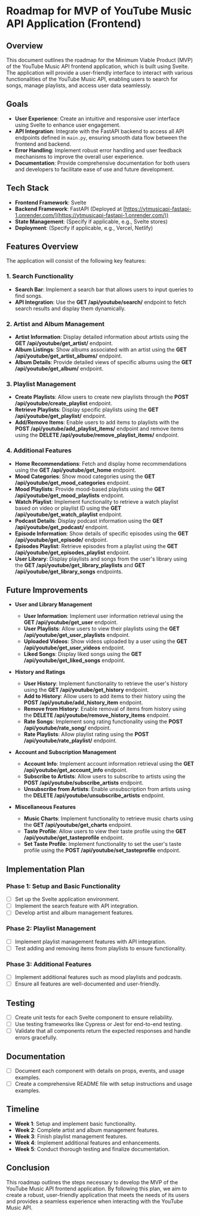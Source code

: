 # Roadmap for MVP of YouTube Music API Application (Frontend)

## Overview
This document outlines the roadmap for the Minimum Viable Product (MVP) of the YouTube Music API frontend application, which is built using Svelte. The application will provide a user-friendly interface to interact with various functionalities of the YouTube Music API, enabling users to search for songs, manage playlists, and access user data seamlessly.

## Goals
- **User Experience**: Create an intuitive and responsive user interface using Svelte to enhance user engagement.
- **API Integration**: Integrate with the FastAPI backend to access all API endpoints defined in `main.py`, ensuring smooth data flow between the frontend and backend.
- **Error Handling**: Implement robust error handling and user feedback mechanisms to improve the overall user experience.
- **Documentation**: Provide comprehensive documentation for both users and developers to facilitate ease of use and future development.

## Tech Stack
- **Frontend Framework**: Svelte
- **Backend Framework**: FastAPI (Deployed at [https://ytmusicapi-fastapi-1.onrender.com/](https://ytmusicapi-fastapi-1.onrender.com/))
- **State Management**: (Specify if applicable, e.g., Svelte stores)
- **Deployment**: (Specify if applicable, e.g., Vercel, Netlify)

## Features Overview
The application will consist of the following key features:

### 1. Search Functionality
- **Search Bar**: Implement a search bar that allows users to input queries to find songs.
- **API Integration**: Use the **GET /api/youtube/search/** endpoint to fetch search results and display them dynamically.

### 2. Artist and Album Management
- **Artist Information**: Display detailed information about artists using the **GET /api/youtube/get_artist/** endpoint.
- **Album Listings**: Show albums associated with an artist using the **GET /api/youtube/get_artist_albums/** endpoint.
- **Album Details**: Provide detailed views of specific albums using the **GET /api/youtube/get_album/** endpoint.

### 3. Playlist Management
- **Create Playlists**: Allow users to create new playlists through the **POST /api/youtube/create_playlist** endpoint.
- **Retrieve Playlists**: Display specific playlists using the **GET /api/youtube/get_playlist/** endpoint.
- **Add/Remove Items**: Enable users to add items to playlists with the **POST /api/youtube/add_playlist_items/** endpoint and remove items using the **DELETE /api/youtube/remove_playlist_items/** endpoint.

### 4. Additional Features
- **Home Recommendations**: Fetch and display home recommendations using the **GET /api/youtube/get_home** endpoint.
- **Mood Categories**: Show mood categories using the **GET /api/youtube/get_mood_categories** endpoint.
- **Mood Playlists**: Provide mood-based playlists using the **GET /api/youtube/get_mood_playlists** endpoint.
- **Watch Playlist**: Implement functionality to retrieve a watch playlist based on video or playlist ID using the **GET /api/youtube/get_watch_playlist** endpoint.
- **Podcast Details**: Display podcast information using the **GET /api/youtube/get_podcast/** endpoint.
- **Episode Information**: Show details of specific episodes using the **GET /api/youtube/get_episode/** endpoint.
- **Episodes Playlist**: Retrieve episodes from a playlist using the **GET /api/youtube/get_episodes_playlist** endpoint.
- **User Library**: Display playlists and songs from the user's library using the **GET /api/youtube/get_library_playlists** and **GET /api/youtube/get_library_songs** endpoints.

## Future Improvements
- **User and Library Management**
  - **User Information**: Implement user information retrieval using the **GET /api/youtube/get_user** endpoint.
  - **User Playlists**: Allow users to view their playlists using the **GET /api/youtube/get_user_playlists** endpoint.
  - **Uploaded Videos**: Show videos uploaded by a user using the **GET /api/youtube/get_user_videos** endpoint.
  - **Liked Songs**: Display liked songs using the **GET /api/youtube/get_liked_songs** endpoint.

- **History and Ratings**
  - **User History**: Implement functionality to retrieve the user's history using the **GET /api/youtube/get_history** endpoint.
  - **Add to History**: Allow users to add items to their history using the **POST /api/youtube/add_history_item** endpoint.
  - **Remove from History**: Enable removal of items from history using the **DELETE /api/youtube/remove_history_items** endpoint.
  - **Rate Songs**: Implement song rating functionality using the **POST /api/youtube/rate_song/** endpoint.
  - **Rate Playlists**: Allow playlist rating using the **POST /api/youtube/rate_playlist/** endpoint.

- **Account and Subscription Management**
  - **Account Info**: Implement account information retrieval using the **GET /api/youtube/get_account_info** endpoint.
  - **Subscribe to Artists**: Allow users to subscribe to artists using the **POST /api/youtube/subscribe_artists** endpoint.
  - **Unsubscribe from Artists**: Enable unsubscription from artists using the **DELETE /api/youtube/unsubscribe_artists** endpoint.

- **Miscellaneous Features**
  - **Music Charts**: Implement functionality to retrieve music charts using the **GET /api/youtube/get_charts** endpoint.
  - **Taste Profile**: Allow users to view their taste profile using the **GET /api/youtube/get_tasteprofile** endpoint.
  - **Set Taste Profile**: Implement functionality to set the user's taste profile using the **POST /api/youtube/set_tasteprofile** endpoint.

## Implementation Plan

### Phase 1: Setup and Basic Functionality
- [ ] Set up the Svelte application environment.
- [ ] Implement the search feature with API integration.
- [ ] Develop artist and album management features.

### Phase 2: Playlist Management
- [ ] Implement playlist management features with API integration.
- [ ] Test adding and removing items from playlists to ensure functionality.

### Phase 3: Additional Features
- [ ] Implement additional features such as mood playlists and podcasts.
- [ ] Ensure all features are well-documented and user-friendly.

## Testing
- [ ] Create unit tests for each Svelte component to ensure reliability.
- [ ] Use testing frameworks like Cypress or Jest for end-to-end testing.
- [ ] Validate that all components return the expected responses and handle errors gracefully.

## Documentation
- [ ] Document each component with details on props, events, and usage examples.
- [ ] Create a comprehensive README file with setup instructions and usage examples.

## Timeline
- **Week 1**: Setup and implement basic functionality.
- **Week 2**: Complete artist and album management features.
- **Week 3**: Finish playlist management features.
- **Week 4**: Implement additional features and enhancements.
- **Week 5**: Conduct thorough testing and finalize documentation.

## Conclusion
This roadmap outlines the steps necessary to develop the MVP of the YouTube Music API frontend application. By following this plan, we aim to create a robust, user-friendly application that meets the needs of its users and provides a seamless experience when interacting with the YouTube Music API.